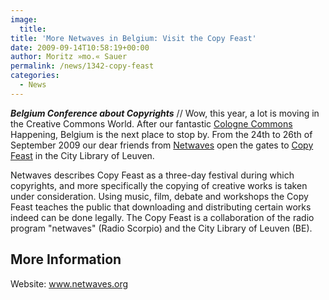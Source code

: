 ```yaml
---
image:
  title: 
title: 'More Netwaves in Belgium: Visit the Copy Feast'
date: 2009-09-14T10:58:19+00:00
author: Moritz »mo.« Sauer
permalink: /news/1342-copy-feast
categories:
  - News
---
```

***Belgium Conference about Copyrights*** // Wow, this year, a lot is moving in the Creative Commons World. After our fantastic <a href="http://cologne-commons.de/" target="_blank">Cologne Commons</a> Happening, Belgium is the next place to stop by. From the 24th to 26th of September 2009 our dear friends from <a href="http://netwaves.org/" target="_blank">Netwaves</a> open the gates to [Copy Feast](http://netwaves.org/node/479) in the City Library of Leuven.<!--more-->

Netwaves describes Copy Feast as a three-day festival during which copyrights, and more specifically the copying of creative works is taken under consideration. Using music, film, debate and workshops the Copy Feast teaches the public that downloading and distributing certain works indeed can be done legally. The Copy Feast is a collaboration of the radio program "netwaves" (Radio Scorpio) and the City Library of Leuven (BE).

## More Information

Website: <a href="http://www.netwaves.org" target="_blank">www.netwaves.org</a>